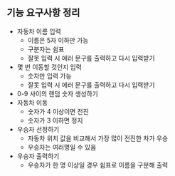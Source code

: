 ## 기능 요구사항 정리
* 자동차 이름 입력
  * 이름은 5자 이하만 가능
  * 구분자는 쉼표
  * 잘못 입력 시 에러 문구를 출력하고 다시 입력받기
* 몇 번 이동할 것인지 입력
  * 숫자만 입력 가능
  * 잘못 입력 시 에러 문구를 출력하고 다시 입력받기
* 0-9 사이의 랜덤 숫자 생성하기
* 자동차 이동
  * 숫자가 4 이상이면 전진
  * 숫자가 3 이하면 정지
* 우승자 선정하기
  * 자동차 위치 값을 비교해서 가장 많이 전진한 차가 우승
  * 우승자는 여러명일 수 있음
* 우승자 출력하기
  * 우승자가 한 명 이상일 경우 쉼표로 이름을 구분해 출력